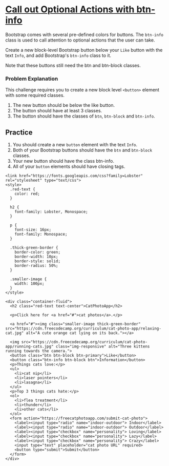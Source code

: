 # [Call out Optional Actions with btn-info](https://www.freecodecamp.org/learn/front-end-development-libraries/bootstrap/call-out-optional-actions-with-btn-info)

Bootstrap comes with several pre-defined colors for buttons. The `btn-info` class is used to call attention to optional actions that the user can take.

Create a new block-level Bootstrap button below your `Like` button with the text `Info`, and add Bootstrap's `btn-info` class to it.

Note that these buttons still need the btn and btn-block classes.

### Problem Explanation
This challenge requires you to create a new block level `<button>` element with some required classes.

1. The new button should be below the like button.
2. The button should have at least 3 classes.
3. The button should have the classes of `btn`, `btn-block` and `btn-info`.



## Practice
1. You should create a new `button` element with the text `Info`.
2. Both of your Bootstrap buttons should have the `btn` and `btn-block` classes.
3. Your new button should have the class btn-info.
4. All of your `button` elements should have closing tags. 


```
<link href="https://fonts.googleapis.com/css?family=Lobster" rel="stylesheet" type="text/css">
<style>
  .red-text {
    color: red;
  }

  h2 {
    font-family: Lobster, Monospace;
  }

  p {
    font-size: 16px;
    font-family: Monospace;
  }

  .thick-green-border {
    border-color: green;
    border-width: 10px;
    border-style: solid;
    border-radius: 50%;
  }

  .smaller-image {
    width: 100px;
  }
</style>

<div class="container-fluid">
  <h2 class="red-text text-center">CatPhotoApp</h2>

  <p>Click here for <a href="#">cat photos</a>.</p>

  <a href="#"><img class="smaller-image thick-green-border" src="https://cdn.freecodecamp.org/curriculum/cat-photo-app/relaxing-cat.jpg" alt="A cute orange cat lying on its back."></a>

  <img src="https://cdn.freecodecamp.org/curriculum/cat-photo-app/running-cats.jpg" class="img-responsive" alt="Three kittens running towards the camera.">
  <button class="btn btn-block btn-primary">Like</button>
  <button class="btn-info btn-block btn">Information</button>
  <p>Things cats love:</p>
  <ul>
    <li>cat nip</li>
    <li>laser pointers</li>
    <li>lasagna</li>
  </ul>
  <p>Top 3 things cats hate:</p>
  <ol>
    <li>flea treatment</li>
    <li>thunder</li>
    <li>other cats</li>
  </ol>
  <form action="https://freecatphotoapp.com/submit-cat-photo">
    <label><input type="radio" name="indoor-outdoor"> Indoor</label>
    <label><input type="radio" name="indoor-outdoor"> Outdoor</label>
    <label><input type="checkbox" name="personality"> Loving</label>
    <label><input type="checkbox" name="personality"> Lazy</label>
    <label><input type="checkbox" name="personality"> Crazy</label>
    <input type="text" placeholder="cat photo URL" required>
    <button type="submit">Submit</button>
  </form>
</div>
```



